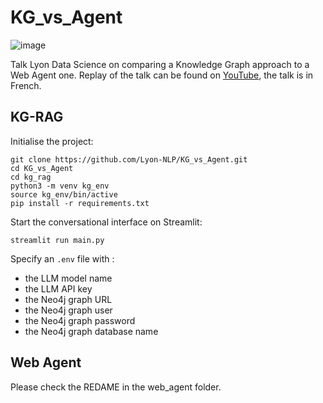 # KG_vs_Agent

![image](https://github.com/user-attachments/assets/afd52df9-bb61-4e27-9086-45a458764740)


Talk Lyon Data Science on comparing a Knowledge Graph approach to a Web Agent one. Replay of the talk can be found on [YouTube](https://youtu.be/dnf0Ex-x6Ck), the talk is in French.

## KG-RAG

Initialise the project: 

```
git clone https://github.com/Lyon-NLP/KG_vs_Agent.git
cd KG_vs_Agent
cd kg_rag
python3 -m venv kg_env
source kg_env/bin/active
pip install -r requirements.txt
```

Start the conversational interface on Streamlit: 
```
streamlit run main.py
```

Specify an `.env` file with :
- the LLM model name
- the LLM API key
- the Neo4j graph URL
- the Neo4j graph user
- the Neo4j graph password
- the Neo4j graph database name

## Web Agent

Please check the REDAME in the web_agent folder.
